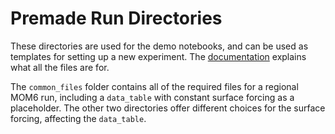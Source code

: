 # Premade Run Directories

These directories are used for the demo notebooks, and can be used as templates for setting up a new experiment. The [documentation](https://regional-mom6.readthedocs.io/en/latest/mom6-file-structure-primer.html) explains what all the files are for.

The `common_files` folder contains all of the required files for a regional MOM6 run, including a `data_table` with constant surface forcing as a placeholder. The other two directories offer different choices for the surface forcing, affecting the `data_table`.
